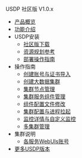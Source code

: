 <div class="sidebar_title icon_"> USDP 社区版 V1.0.x </div>   



* [产品概览](/usdp_community/1.0.x/README)
* [功能介绍](usdp_community/1.0.x/release_notes)
* USDP安装
  * [社区版下载](usdp_community/plan&create/download)
  * [资源规划参考](usdp_community/plan&create/deploy_plan)
  * [部署操作指南](usdp_community/plan&create/install)
* 操作指南
  * [创建账号与证书导入](usdp_community/1.0.x/webconsole/license)
  * [创建大数据集群](usdp_community/1.0.x/webconsole/cluster_create)
  * [集群节点管理](usdp_community/1.0.x/webconsole/node)
  * [集群服务组件管理](usdp_community/1.0.x/webconsole/services)
  * [组件配置文件修改](usdp_community/1.0.x/webconsole/configration)
  * [集群配置与进程拉起](usdp_community/1.0.x/webconsole/cluster_service)
  * [监控详情与自定义监控](usdp_community/1.0.x/webconsole/monitor)
  * [多集群管理](usdp_community/1.0.x/webconsole/cluster_manager)
* 集群说明
  * [各服务WebUIs账号](usdp_community/1.0.x/cluster_notes/login)
* [更多USDP版本](/usdp_community/version_list)



